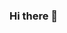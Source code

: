 ### Hi there 👋

<!--
**MariaEduardaLeal/MariaEduardaLeal** is a ✨ _special_ ✨ repository because its `README.md` (this file) appears on your GitHub profile.

- Bom dia, boa tarde e boa noite a todos que estão lendo esse README 👋
- 🤓 Me chamo Maria Eduarda sempre fui fascinada pela tecnologia e aos 15 anos comecei um pouco de arduino e foi aí que me apaixonei pela programação 
- 😄 Estou começando a estudar na área de programação
- 💻 Atualmente estou estudando HTML, CSS e JavaScript
- 📚🎵 Nas horas vagas gosto de ler e escutar música

